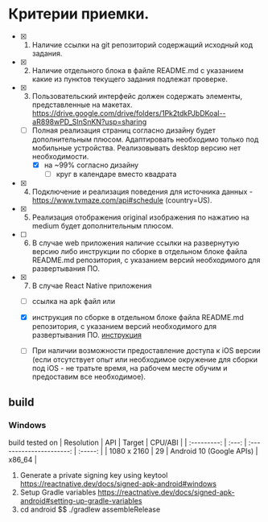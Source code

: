 # Критерии приемки.

- [x] 1. Наличие ссылки на git репозиторий содержащий исходный код задания.
- [x] 2. Наличие отдельного блока в файле README.md с указанием какие из пунктов текущего задания подлежат проверке. 
- [x] 3. Пользовательский интерфейс должен содержать элементы, представленные на макетах. 
https://drive.google.com/drive/folders/1Pk2tdkPJbDKoal--aR898wPD_SlnSnKN?usp=sharing  
    - [ ] Полная реализация страниц согласно дизайну будет дополнительным плюсом. Адаптировать необходимо только под мобильные устройства. Реализовывать desktop версию нет необходимости. 
      - [x] на ~99% согласно дизайну 
        - [ ] круг в календаре вместо квадрата
- [x] 4. Подключение и реализация поведения для источника данных - https://www.tvmaze.com/api#schedule  (country=US).  
- [x] 5. Реализация отображения original изображения по нажатию на medium будет дополнительным плюсом.
- [ ]  6. В случае web приложения наличие ссылки на развернутую версию либо инструкции по сборке в отдельном блоке файла README.md репозитория, с указанием версий необходимого для развертывания ПО.
- [x] 7. В случае React Native приложения 
  - [ ] ссылка на apk файл или 
  - [x] инструкция по сборке в отдельном блоке файла README.md репозитория, с указанием версий необходимого для развертывания ПО. [инструкция](#build)
  - [ ] При наличии возможности предоставление доступа к iOS версии (если отсутствует опыт или необходимое окружение для сборки под iOS - не тратьте время, на рабочем месте обучим и предоставим все необходимое).


## build

### Windows

build tested on 
| Resolution  |  API  |          Target          | CPU/ABI |
| :---------: | :---: | :----------------------: | :-----: |
| 1080 x 2160 |  29   | Android 10 (Google APIs) | x86_64  |

1. Generate a private signing key using keytool
https://reactnative.dev/docs/signed-apk-android#windows
2. Setup Gradle variables
https://reactnative.dev/docs/signed-apk-android#setting-up-gradle-variables
3. cd android $$ ./gradlew assembleRelease